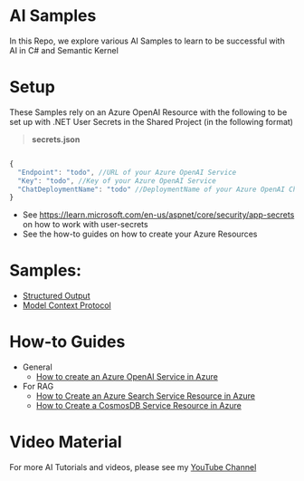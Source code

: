 # AI Samples
In this Repo, we explore various AI Samples to learn to be successful with AI in C# and Semantic Kernel

# Setup
These Samples rely on an Azure OpenAI Resource with the following to be set up with .NET User Secrets in the Shared Project (in the following format)

> **secrets.json**
```js    

{
  "Endpoint": "todo", //URL of your Azure OpenAI Service
  "Key": "todo", //Key of your Azure OpenAI Service
  "ChatDeploymentName": "todo" //DeploymentName of your Azure OpenAI Chat-model (example: "gpt-4o-mini")
}
```

- See https://learn.microsoft.com/en-us/aspnet/core/security/app-secrets on how to work with user-secrets
- See the how-to guides on how to create your Azure Resources

# Samples:
- [Structured Output](src/StructuredOutput)
- [Model Context Protocol](src/ModelContextProtocol)

# How-to Guides
- General
  - [How to create an Azure OpenAI Service in Azure](HowToGuides/HowToCreateAnAzureOpenAiServiceResourceInAzure.md#how-to-create-an-azure-open-ai-service-resource-in-azure)
 - For RAG
   - [How to Create an Azure Search Service Resource in Azure](HowToGuides/HowToCreateAnAzureSearchResourceInAzure.md#how-to-create-an-azure-search-service-resource-in-azure)
   - [How to Create a CosmosDB Service Resource in Azure](HowToGuides/HowToCreateACosmosDbResourceInAzure.md)
  
# Video Material
For more AI Tutorials and videos, please see my [YouTube Channel](https://www.youtube.com/@rwj_dk/videos)

